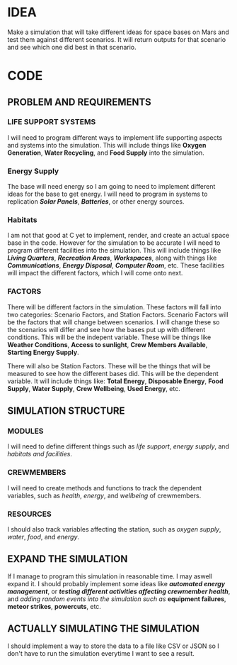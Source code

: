 # IDEA

Make a simulation that will take different ideas for space bases on Mars and test them against different scenarios. It will return outputs for that scenario and see which one did best in that scenario.

# CODE 

## PROBLEM AND REQUIREMENTS

### LIFE SUPPORT SYSTEMS

I will need to program different ways to implement life supporting aspects and systems into the simulation. This will include things like **Oxygen Generation**, **Water Recycling**, and **Food Supply** into the simulation.

### Energy Supply

The base will need energy so I am going to need to implement different ideas for the base to get energy. I will need to program in systems to replication ***Solar Panels***, ***Batteries***, or other energy sources.
### Habitats

I am not that good at C yet to implement, render, and create an actual space base in the code. However for the simulation to be accurate I will need to program different facilities into the simulation. This will include things like ***Living Quarters***, ***Recreation Areas***, ***Workspaces***, along with things like ***Communications***, ***Energy Disposal***, ***Computer Room***, etc. These facilities will impact the different factors, which I will come onto next.

### FACTORS 

There will be different factors in the simulation. These factors will fall into two categories: Scenario Factors, and Station Factors. Scenario Factors will be the factors that will change between scenarios. I will change these so the scenarios will differ and see how the bases put up with different conditions. This will be the indepent variable. These will be things like **Weather Conditions**, **Access to sunlight**, **Crew Members Available**, **Starting Energy Supply**.

There will also be Station Factors. These will be the things that will be measured to see how the different bases did. This will be the dependent variable. It will include things like: **Total Energy**, **Disposable Energy**, **Food Supply**, **Water Supply**, **Crew Wellbeing**, **Used Energy**, etc.

## SIMULATION STRUCTURE

### MODULES

I will need to define different things such as *life support*, *energy supply*, and *habitats and facilities*.

### CREWMEMBERS

I will need to create methods and functions to track the dependent variables, such as *health*, *energy*, and *wellbeing* of crewmembers.

### RESOURCES

I should also track variables affecting the station, such as *oxygen supply*, *water*, *food*, and *energy*.

## EXPAND THE SIMULATION

If I manage to program this simulation in reasonable time. I may aswell expand it. I should probably implement some ideas like ***automated energy management***, or ***testing different activities affecting crewmember health***, and *adding random events into the simulation such as* **equipment failures**, **meteor strikes**, **powercuts**, etc.

## ACTUALLY SIMULATING THE SIMULATION

I should implement a way to store the data to a file like CSV or JSON so I don't have to run the simulation everytime I want to see a result.
